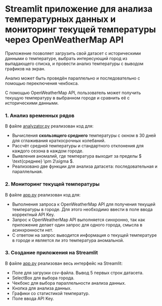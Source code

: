 # Streamlit приложение для анализа температурных данных и мониторинг текущей температуры через OpenWeatherMap API

Приложение позволяет загрузить свой датасет с историческими данными о температуре, выбрать интересующий город из
выпадающего списка, и провести анализ температуры с выводом графиков на экран.

Анализ может быть проведён параллельно и последовательно с помощью переключения чекбокса.

С помощью OpenWeatherMap API, пользователь может получить текущую температуру в выбранном городе и сравнить её с
историческими данными.

### 1. Анализ временных рядов

В файле [analyzator.py](./analyzer.py) реализован код для:

- Вычисления **скользящего среднего** температуры с окном в 30 дней для сглаживания краткосрочных колебаний.
- Рассчёт средней температуры и стандартного отклонения для каждого сезона в каждом городе.
- Выявления аномалий, где температура выходит за пределы $ \text{среднее} \pm 2\sigma $.
- Реализовано две функции для анализа датасета: последовательная и параллельная.

### 2. Мониторинг текущей температуры

В файле [app.py](./app.py) реализован код для:

- Выполнения запроса к OpenWeatherMap API для получения текущей температуры в городе. Для этого необходимо ввести в поле
  ввода корректный API Key.
- Запрос к OpenWeatherMap API выполняется синхронно, так как приложение делает один запрос для одного города, смысла в
  асинхронности нет.
- С ответом на запрос выводится информация о текущей температуре в городе и является ли это температура аномальной.

### 3. Создание приложения на Streamlit

В файле [app.py](./app.py) реализован весь интерфейс на Streamlit:

- Поле для загрузки csv-файла. Вывод 5 первых строк датасета.
- SelectBox для выбора города.
- Чекбокс для выбора параллельности анализа данных.
- Кнопка для анализа данных.
- Графики со статистикой температур.
- Поле ввода API Key.